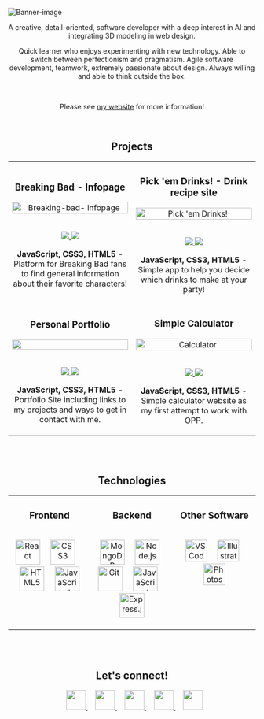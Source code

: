 ![Banner-image](https://github.com/Ethodeus/readme-logos/blob/master/GitHub%20Profile/banner-svg2.svg)

<p align="Center">
	A creative, detail-oriented, software developer with a deep interest in AI and integrating 3D modeling in web design.
</p>
<p align="Center">
	Quick learner who enjoys experimenting with new technology. Able to switch between perfectionism and pragmatism. Agile
	software development, teamwork, extremely passionate about design. Always willing and able to think outside the box.
</p>
<br />
<p align="center">Please see <a href="https://sebastianospina.netlify.app">my website</a> for more information!</p>
<br />

<!-- PROJECTS -->

<h2 align="center" color="white">Projects</h2>
<div align="center">
<table><tr><td width="50%">
<h3 align="center" color="white">Breaking Bad - Infopage</h2>
<div align="center" >  
<a href='https://ethodeus.github.io/breaking-bad-info-page/'>
	<img src="https://github.com/Ethodeus/readme-logos/blob/master/GitHub%20Profile/Project-images/Breaking-bad/ezgif.com-gif-maker.gif" alt="Breaking-bad-		infopage" height="100%" />
</a>
<br>
<br>
<p>
<a href="https://github.com/Ethodeus/breaking-bad-info-page" target="_blank">
    <img src="https://img.shields.io/badge/Repo-lightgrey?style=for-the-badge&logo=github"/>
  </a>  
  <a href="https://ethodeus.github.io/breaking-bad-info-page/" target="_blank">
    <img src="https://img.shields.io/badge/-website-green?style=for-the-badge&color=0CA4BD"/>
  </a>	
</p>
 <p><strong>JavaScript, CSS3, HTML5</strong> - Platform for Breaking Bad fans to find general information about their favorite characters!</p>
</div>
</td><td width="50%">
<h3 align="center" color="white">Pick 'em Drinks! - Drink recipe site</h2>
<div align="center" >  
<a href='https://ethodeus.github.io/pick-em-drinks-project/'>
	<img src="https://github.com/Ethodeus/readme-logos/blob/master/GitHub%20Profile/Project-images/Pick%20'em%20Drinks!/ezgif.com-gif-maker.gif" alt="Pick 'em Drinks!" height="100%" />
</a>
<br>
<br>
<p>
<a href="https://github.com/Ethodeus/pick-em-drinks-project" target="_blank">
    <img src="https://img.shields.io/badge/Repo-lightgrey?style=for-the-badge&logo=github"/>
  </a>  
  <a href="https://ethodeus.github.io/pick-em-drinks-project/" target="_blank">
    <img src="https://img.shields.io/badge/-website-green?style=for-the-badge&color=0CA4BD"/>
  </a>	
</p>
 <p><strong>JavaScript, CSS3, HTML5</strong> - Simple app to help you decide which drinks to make at your party!</p>
</div>
<tr><td width="50%">
<h3 align="center" color="white">Personal Portfolio</h2>
<div align="center" >  
<a href='https://sebastianospina.netlify.app'>
	<img src="https://github.com/Ethodeus/readme-logos/blob/master/GitHub%20Profile/Project-images/Porfolio/ezgif.com-gif-maker%20(1).gif" height="100%" />
</a>
<br>
<br>
<p>
<a href="https://github.com/Ethodeus/ethodeus.github.io" target="_blank">
    <img src="https://img.shields.io/badge/Repo-lightgrey?style=for-the-badge&logo=github"/>
  </a>  
  <a href="https://sebastianospina.netlify.app" target="_blank">
    <img src="https://img.shields.io/badge/-website-green?style=for-the-badge&color=0CA4BD"/>
  </a>	
</p>
 <p><strong>JavaScript, CSS3, HTML5</strong> - Portfolio Site including links to my projects and ways to get in contact with me.</p>
</div>
</td><td width="50%">
<h3 align="center" color="white">Simple Calculator</h2>
<div align="center" >  
<a href='https://ethodeus.github.io/simple-calculator-project/'>
	<img src="https://github.com/Ethodeus/readme-logos/blob/master/GitHub%20Profile/Project-images/Calculator/ezgif.com-gif-maker.gif" alt="Calculator" height="100%" />
</a>
<br>
<br>
<p>
<a href="https://github.com/Ethodeus/simple-calculator-project" target="_blank">
    <img src="https://img.shields.io/badge/Repo-lightgrey?style=for-the-badge&logo=github"/>
  </a>  
  <a href="https://ethodeus.github.io/simple-calculator-project/" target="_blank">
    <img src="https://img.shields.io/badge/-website-green?style=for-the-badge&color=0CA4BD"/>
  </a>	
</p>
 <p><strong>JavaScript, CSS3, HTML5</strong> - Simple calculator website as my first attempt to work with OPP.</p>
</div>	
</td></tr>	
</td></tr></table>
</div>
<br />
<br />

<!-- TECHNOLOGIES -->
 
<h2 align="center" color="white">Technologies</h2>

<div align="center">
<table><tr><td valign="top" width="33.3333%">

<h3 align="center" color="white">Frontend</h2>
	<br>
<div align="center" >  
<img src="https://github.com/Ethodeus/readme-logos/blob/master/GitHub%20Profile/Tech%20Skills/react.svg" alt="React" height="50" />
	&nbsp&nbsp&nbsp
<img  src="https://github.com/Ethodeus/readme-logos/blob/master/GitHub%20Profile/Tech%20Skills/css3-alt.svg" alt="CSS3" height="50" />
	&nbsp&nbsp&nbsp
<img  src="https://github.com/Ethodeus/readme-logos/blob/master/GitHub%20Profile/Tech%20Skills/html5.svg" alt="HTML5" height="50" />
	&nbsp&nbsp&nbsp
<img  src="https://github.com/Ethodeus/readme-logos/blob/master/GitHub%20Profile/Tech%20Skills/js-square.svg" alt="JavaScript" height="50" />  
</div>

</td><td valign="top" width="33.3333%">

<h3 align="center" color="white">Backend</h2>
	<br>
<div align="center">
	&nbsp
<img  src="https://github.com/Ethodeus/readme-logos/blob/master/GitHub%20Profile/Tech%20Skills/mongodb.svg" alt="MongoDB" height="50" />  
	&nbsp&nbsp&nbsp
<img  src="https://github.com/Ethodeus/readme-logos/blob/master/GitHub%20Profile/Tech%20Skills/node-js.svg" alt="Node.js" height="50" /> 
	&nbsp&nbsp&nbsp
<img  src="https://github.com/Ethodeus/readme-logos/blob/master/GitHub%20Profile/Tech%20Skills/git-alt.svg" alt="Git" height="50" />  
	&nbsp&nbsp&nbsp
<img  src="https://github.com/Ethodeus/readme-logos/blob/master/GitHub%20Profile/Tech%20Skills/js-square.svg" alt="JavaScript" height="50" /> 
	&nbsp&nbsp&nbsp
<img  src="https://github.com/Ethodeus/readme-logos/blob/master/GitHub%20Profile/Tech%20Skills/expressjs-icon.svg" alt="Express.js" height="50" />
	<br>
	<br>
	
</div>
	
</td><td valign="top" width="33.3333%">
	
<h3 align="center" color="white">Other Software</h2>
	<br>
<div align="center">
	&nbsp
<img  src="https://github.com/Ethodeus/readme-logos/blob/master/GitHub%20Profile/Tech%20Skills/visual%20studio%20code-687.svg" alt="VS Code" height="44" />  
	&nbsp&nbsp&nbsp
<img  src="https://github.com/Ethodeus/readme-logos/blob/master/GitHub%20Profile/Tech%20Skills/cdnlogo.com_illustrator.svg" alt="Illustrator" height="44" /> 
	&nbsp&nbsp&nbsp
<img  src="https://github.com/Ethodeus/readme-logos/blob/master/GitHub%20Profile/Tech%20Skills/cdnlogo.com_photoshop.svg" alt="Photoshop" height="44" />   
	
</div>

</td></tr></table>
</div>

</br>
</br>
<!-- CONTACT -->

<h2 align="center" color="white">Let's connect!</h2>
<p align="center">
	<a href="https://twitter.com/dev_ethos" target="_blank">
		<img
			src="https://github.com/Ethodeus/readme-logos/blob/master/GitHub%20Profile/Social%20media%20Icons/twitter.svg"
			width="40px"
			style="padding-left: 10px"
		/>
	</a>
	&nbsp&nbsp&nbsp
	<a href="#" target="_blank">
		<img
			src="https://github.com/Ethodeus/readme-logos/blob/master/GitHub%20Profile/Social%20media%20Icons/angellist.svg"
			width="40px"
		/>
	</a>
	&nbsp&nbsp&nbsp
	<a href="https://www.behance.net/blackintsub" target="_blank">
		<img
			src="https://github.com/Ethodeus/readme-logos/blob/master/GitHub%20Profile/Social%20media%20Icons/behance.svg"
			width="40px"
		/>
	</a>
	&nbsp&nbsp&nbsp
	<a href="https://www.linkedin.com/in/sebastianocospina/" target="_blank">
		<img
			src="https://github.com/Ethodeus/readme-logos/blob/master/GitHub%20Profile/Social%20media%20Icons/linkedin-in.svg"
			width="40px"
		/>
	</a>
	&nbsp&nbsp&nbsp
	<a href="https://github.com/Ethodeus" target="_blank">
		<img
			src="https://github.com/Ethodeus/readme-logos/blob/master/GitHub%20Profile/Tech%20Skills/github.svg"
			width="40px"
		/>
	</a>
</p>
